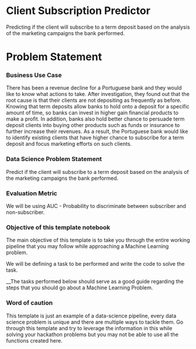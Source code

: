 # Client Subscription Predictor 
Predicting if the client will subscribe to a term deposit based on the analysis of the marketing campaigns the bank performed.




# Problem Statement

### Business Use Case

There has been a revenue decline for a Portuguese bank and they would like to know what actions to take. After investigation, they found out that the root cause is that their clients are not depositing as frequently as before. Knowing that term deposits allow banks to hold onto a deposit for a specific amount of time, so banks can invest in higher gain financial products to make a profit. In addition, banks also hold better chance to persuade term deposit clients into buying other products such as funds or insurance to further increase their revenues. As a result, the Portuguese bank would like to identify existing clients that have higher chance to subscribe for a term deposit and focus marketing efforts on such clients.

### Data Science Problem Statement

Predict if the client will subscribe to a term deposit based on the analysis of the marketing campaigns the bank performed.

### Evaluation Metric
We will be using AUC - Probability to discriminate between subscriber and non-subscriber.

### Objective of this template notebook

The main objective of this template is to take you through the entire working pipeline that you may follow while approaching a Machine Learning problem.

We will be defining a task to be performed and write the code to solve the task.

__The tasks performed below should serve as a good guide regarding the steps that you should go about a Machine Learning Problem. 

### Word of caution

This template is just an example of a data-science pipeline, every data science problem is unique and there are multiple ways to tackle them. Go through this template and try to leverage the information in this while solving your hackathon problems but you may not be able to use all the functions created here.
